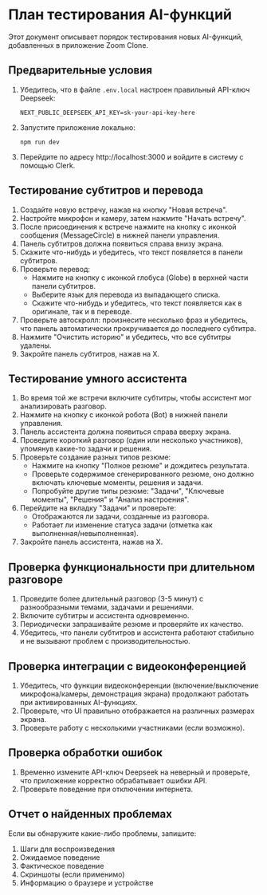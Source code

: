 # План тестирования AI-функций

Этот документ описывает порядок тестирования новых AI-функций, добавленных в приложение Zoom Clone.

## Предварительные условия

1. Убедитесь, что в файле `.env.local` настроен правильный API-ключ Deepseek:

   ```
   NEXT_PUBLIC_DEEPSEEK_API_KEY=sk-your-api-key-here
   ```

2. Запустите приложение локально:

   ```
   npm run dev
   ```

3. Перейдите по адресу http://localhost:3000 и войдите в систему с помощью Clerk.

## Тестирование субтитров и перевода

1. Создайте новую встречу, нажав на кнопку "Новая встреча".
2. Настройте микрофон и камеру, затем нажмите "Начать встречу".
3. После присоединения к встрече нажмите на кнопку с иконкой сообщения (MessageCircle) в нижней панели управления.
4. Панель субтитров должна появиться справа внизу экрана.
5. Скажите что-нибудь и убедитесь, что текст появляется в панели субтитров.
6. Проверьте перевод:
   - Нажмите на кнопку с иконкой глобуса (Globe) в верхней части панели субтитров.
   - Выберите язык для перевода из выпадающего списка.
   - Скажите что-нибудь и убедитесь, что текст появляется как в оригинале, так и в переводе.
7. Проверьте автоскролл: произнесите несколько фраз и убедитесь, что панель автоматически прокручивается до последнего субтитра.
8. Нажмите "Очистить историю" и убедитесь, что все субтитры удалены.
9. Закройте панель субтитров, нажав на X.

## Тестирование умного ассистента

1. Во время той же встречи включите субтитры, чтобы ассистент мог анализировать разговор.
2. Нажмите на кнопку с иконкой робота (Bot) в нижней панели управления.
3. Панель ассистента должна появиться справа вверху экрана.
4. Проведите короткий разговор (один или несколько участников), упомянув какие-то задачи и решения.
5. Проверьте создание разных типов резюме:
   - Нажмите на кнопку "Полное резюме" и дождитесь результата.
   - Проверьте содержимое сгенерированного резюме, оно должно включать ключевые моменты, решения и задачи.
   - Попробуйте другие типы резюме: "Задачи", "Ключевые моменты", "Решения" и "Анализ настроения".
6. Перейдите на вкладку "Задачи" и проверьте:
   - Отображаются ли задачи, созданные из разговора.
   - Работает ли изменение статуса задачи (отметка как выполненная/невыполненная).
7. Закройте панель ассистента, нажав на X.

## Проверка функциональности при длительном разговоре

1. Проведите более длительный разговор (3-5 минут) с разнообразными темами, задачами и решениями.
2. Включите субтитры и ассистента одновременно.
3. Периодически запрашивайте резюме и проверяйте их качество.
4. Убедитесь, что панели субтитров и ассистента работают стабильно и не вызывают проблем с производительностью.

## Проверка интеграции с видеоконференцией

1. Убедитесь, что функции видеоконференции (включение/выключение микрофона/камеры, демонстрация экрана) продолжают работать при активированных AI-функциях.
2. Проверьте, что UI правильно отображается на различных размерах экрана.
3. Проверьте работу с несколькими участниками (если возможно).

## Проверка обработки ошибок

1. Временно измените API-ключ Deepseek на неверный и проверьте, что приложение корректно обрабатывает ошибки API.
2. Проверьте поведение при отключении интернета.

## Отчет о найденных проблемах

Если вы обнаружите какие-либо проблемы, запишите:

1. Шаги для воспроизведения
2. Ожидаемое поведение
3. Фактическое поведение
4. Скриншоты (если применимо)
5. Информацию о браузере и устройстве
